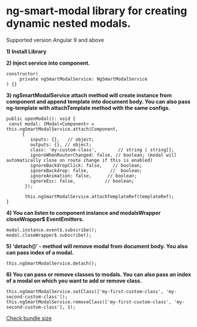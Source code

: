 # ng-smart-modal library for creating dynamic nested modals.
Supported version Angular 9 and above

**1) Install Library**

**2) Inject service into component.**

    constructor(
         private ngSmartModalService: NgSmartModalService
    ) {}

**3) ngSmartModalService attach method will create instance from component and append template into document body.
     You can also pass ng-template with attachTemplate method with the same configs.**

    public openModal(): void { 
     const modal: IModal<Component> = this.ngSmartModalService.attach(Component,
          {
             inputs: {},   // object;
             outputs: {}, // object;
             class: 'my-custom-class',        // string | string[];
             ignoreWhenRouterChanged: false, // boolean; (modal will automatically close on route change if this is enabled)
             ignoreBackdropClick: false,    // boolean;
             ignoreBackdrop: false,        //  boolean;
             ignoreAnimation: false,      // boolean;
             ignoreEsc: false,           // boolean;
           });
           
           this.ngSmartModalService.attachTemplateRef(templateRef);
    }

**4) You can listen to component instance and  modalsWrapper closeWrapper$ EventEmitters.**

    modal.instance.event$.subscribe();
    modal.closeWrapper$.subscribe();

**5) 'detach()' - method will remove modal from document body. You also can pass index of a modal.**

    this.ngSmartModalService.detach();

**6) You can pass or remove classes to modals. You can also pass an index of a modal on which you want to add or remove class.**

    this.ngSmartModalService.setClass(['my-first-custom-class', 'my-second-custom-class']);
    this.ngSmartModalService.removeClass(['my-first-custom-class', 'my-second-custom-class'], 1);

[Check bundle size](https://bundlephobia.com/result?p=ng-smart-modal@0.0.3)
